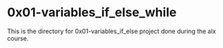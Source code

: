 # 0x01-variables_if_else_while

This is the directory for 0x01-variables_if_else project done during the alx course.
